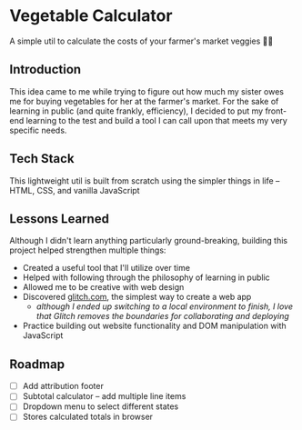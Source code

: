 # Vegetable Calculator

A simple util to calculate the costs of your farmer's market veggies 🍃💨

## Introduction

This idea came to me while trying to figure out how much my sister owes me for buying vegetables for her at the farmer's market. For the sake of learning in public (and quite frankly, efficiency), I decided to put my front-end learning to the test and build a tool I can call upon that meets my very specific needs.

## Tech Stack

This lightweight util is built from scratch using the simpler things in life – HTML, CSS, and vanilla JavaScript

## Lessons Learned

Although I didn't learn anything particularly ground-breaking, building this project helped strengthen multiple things:

- Created a useful tool that I'll utilize over time
- Helped with following through the philosophy of learning in public
- Allowed me to be creative with web design
- Discovered [glitch.com](https://glitch.com), the simplest way to create a web app
  - _although I ended up switching to a local environment to finish, I love that Glitch removes the boundaries for collaborating and deploying_
- Practice building out website functionality and DOM manipulation with JavaScript

## Roadmap

- [ ] Add attribution footer
- [ ] Subtotal calculator – add multiple line items
- [ ] Dropdown menu to select different states
- [ ] Stores calculated totals in browser
